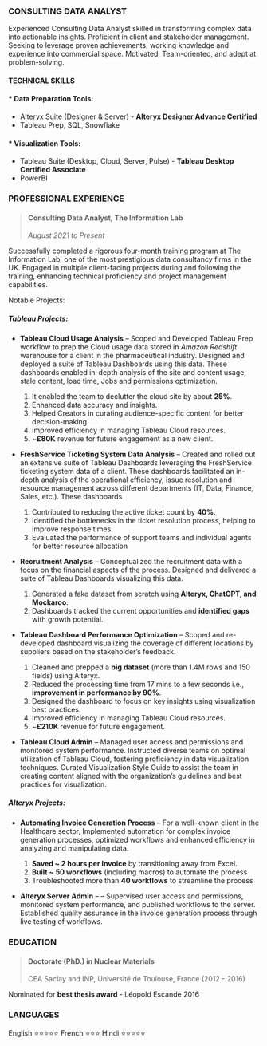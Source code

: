 ### CONSULTING DATA ANALYST

Experienced Consulting Data Analyst skilled in transforming complex data into actionable insights. Proficient in client and stakeholder management. Seeking to leverage proven achievements, working knowledge and experience into commercial space. Motivated, Team-oriented, and adept at problem-solving.

#### TECHNICAL SKILLS

#### \* Data Preparation Tools:

- Alteryx Suite (Designer & Server) - **Alteryx Designer Advance Certified**
- Tableau Prep, SQL, Snowflake

#### \* Visualization Tools:

- Tableau Suite (Desktop, Cloud, Server, Pulse) - **Tableau Desktop Certified Associate**
- PowerBI

### PROFESSIONAL EXPERIENCE

> #### **Consulting Data Analyst, The Information Lab**
>
> _August 2021 to Present_

Successfully completed a rigorous four-month training program at The Information Lab, one of the most prestigious data consultancy firms in the UK. Engaged in multiple client-facing projects during and following the training, enhancing technical proficiency and project management capabilities.

Notable Projects:

##### Tableau Projects:

- **Tableau Cloud Usage Analysis** – Scoped and Developed Tableau Prep workflow to prep the Cloud usage data stored in _Amazon Redshift_ warehouse for a client in the pharmaceutical industry. Designed and deployed a suite of Tableau Dashboards using this data. These dashboards enabled in-depth analysis of the site and content usage, stale content, load time, Jobs and permissions optimization.
  1. It enabled the team to declutter the cloud site by about **25%**.
  2. Enhanced data accuracy and insights.
  3. Helped Creators in curating audience-specific content for better decision-making.
  4. Improved efficiency in managing Tableau Cloud resources.
  5. ~**£80K** revenue for future engagement as a new client.

- **FreshService Ticketing System Data Analysis** – Created and rolled out an extensive suite of Tableau Dashboards leveraging the FreshService ticketing system data of a client. These dashboards facilitated an in-depth analysis of the operational efficiency, issue resolution and resource management across different departments (IT, Data, Finance, Sales, etc.). These dashboards

  1. Contributed to reducing the active ticket count by **40%**.
  2. Identified the bottlenecks in the ticket resolution process, helping to improve response times.
  3. Evaluated the performance of support teams and individual agents for better resource allocation

- **Recruitment Analysis** – Conceptualized the recruitment data with a focus on the financial aspects of the process. Designed and delivered a suite of Tableau Dashboards visualizing this data.

  1. Generated a fake dataset from scratch using **Alteryx, ChatGPT, and Mockaroo**.
  2. Dashboards tracked the current opportunities and **identified gaps** with growth potential.

- **Tableau Dashboard Performance Optimization** – Scoped and re-developed dashboard visualizing the coverage of different locations by suppliers based on the stakeholder’s feedback.

  1. Cleaned and prepped a **big dataset** (more than 1.4M rows and 150 fields) using Alteryx.
  2. Reduced the processing time from 17 mins to a few seconds i.e., **improvement in performance by 90%**.
  3. Designed the dashboard to focus on key insights using visualization best practices.
  4. Improved efficiency in managing Tableau Cloud resources.
  5. ~**£210K** revenue for future engagement.

- **Tableau Cloud Admin** – Managed user access and permissions and monitored system performance. Instructed diverse teams on optimal utilization of Tableau Cloud, fostering proficiency in data visualization techniques. Curated Visualization Style Guide to assist the team in creating content aligned with the organization’s guidelines and best practices for visualization.

##### Alteryx Projects:

- **Automating Invoice Generation Process** – For a well-known client in the Healthcare sector, Implemented automation for complex invoice generation processes, optimized workflows and enhanced efficiency in analyzing and manipulating data.

  1. **Saved ~ 2 hours per Invoice** by transitioning away from Excel.
  2. **Built ~ 50 workflows** (including macros) to automate the process
  3. Troubleshooted more than **40 workflows** to streamline the process

- **Alteryx Server Admin** – – Supervised user access and permissions, monitored system performance, and published workflows to the server. Established quality assurance in the invoice generation process through live testing of workflows.

### EDUCATION

> #### **Doctorate (PhD.) in Nuclear Materials**
>
> CEA Saclay and INP, Université de Toulouse, France (2012 - 2016)

Nominated for **best thesis award** - Léopold Escande 2016

### LANGUAGES

English ⭐⭐⭐⭐⭐
French ⭐⭐⭐
Hindi ⭐⭐⭐⭐⭐ 
